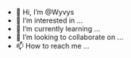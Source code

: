 - 👋 Hi, I’m @Wyvys
- 👀 I’m interested in ...
- 🌱 I’m currently learning ...
- 💞️ I’m looking to collaborate on ...
- 📫 How to reach me ...

<!---
Wyvys/Wyvys is a ✨ special ✨ repository because its `README.md` (this file) appears on your GitHub profile.
You can click the Preview link to take a look at your changes.
--->
